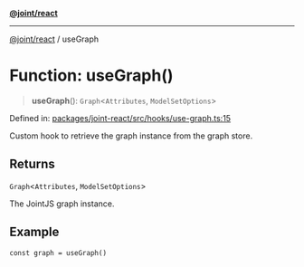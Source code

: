 [**@joint/react**](../README.md)

***

[@joint/react](../README.md) / useGraph

# Function: useGraph()

> **useGraph**(): `Graph`\<`Attributes`, `ModelSetOptions`\>

Defined in: [packages/joint-react/src/hooks/use-graph.ts:15](https://github.com/samuelgja/joint/blob/5100bfa1707e62a58cc3b7833d30969c8c4b52ed/packages/joint-react/src/hooks/use-graph.ts#L15)

Custom hook to retrieve the graph instance from the graph store.

## Returns

`Graph`\<`Attributes`, `ModelSetOptions`\>

The JointJS graph instance.

## Example

```tsx
const graph = useGraph()
```
